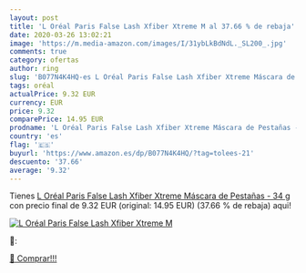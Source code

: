 ```yaml
---
layout: post
title: 'L Oréal Paris False Lash Xfiber Xtreme M al 37.66 % de rebaja'
date: 2020-03-26 13:02:21
image: 'https://m.media-amazon.com/images/I/31ybLkBdNdL._SL200_.jpg'
comments: true
category: ofertas
author: ring
slug: 'B077N4K4HQ-es L Oréal Paris False Lash Xfiber Xtreme Máscara de Pestañas...'
tags: oréal
actualPrice: 9.32 EUR
currency: EUR
price: 9.32
comparePrice: 14.95 EUR
prodname: 'L Oréal Paris False Lash Xfiber Xtreme Máscara de Pestañas - 34 g'
country: 'es'
flag: '🇪🇸'
buyurl: 'https://www.amazon.es/dp/B077N4K4HQ/?tag=tolees-21'
descuento: '37.66'
average: '9.32'
---
```


Tienes [L Oréal Paris False Lash Xfiber Xtreme Máscara de Pestañas - 34 g](https://www.amazon.es/dp/B077N4K4HQ/?tag=tolees-21) con precio final de  9.32 EUR (original: 14.95 EUR) (37.66 %  de rebaja) aqui!

[![L Oréal Paris False Lash Xfiber Xtreme M](https://m.media-amazon.com/images/I/31ybLkBdNdL._SL200_.jpg)](https://www.amazon.es/dp/B077N4K4HQ/?tag=tolees-21)

🔎:


[🛒 Comprar!!!](https://www.amazon.es/dp/B077N4K4HQ/?tag=tolees-21)
